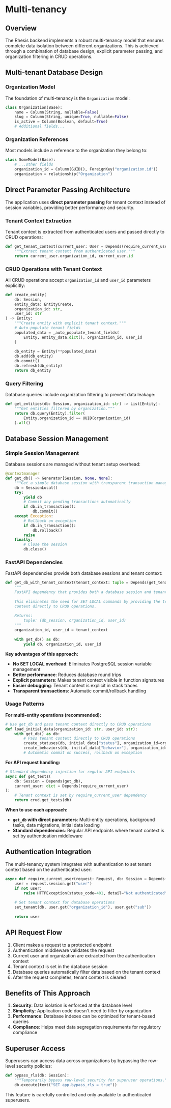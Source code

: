 # Multi-tenancy

## Overview

The Rhesis backend implements a robust multi-tenancy model that ensures complete data isolation between different organizations. This is achieved through a combination of database design, explicit parameter passing, and organization filtering in CRUD operations.

## Multi-tenant Database Design

### Organization Model

The foundation of multi-tenancy is the `Organization` model:

```python
class Organization(Base):
    name = Column(String, nullable=False)
    slug = Column(String, unique=True, nullable=False)
    is_active = Column(Boolean, default=True)
    # Additional fields...
```

### Organization References

Most models include a reference to the organization they belong to:

```python
class SomeModel(Base):
    # ...other fields
    organization_id = Column(GUID(), ForeignKey("organization.id"))
    organization = relationship("Organization")
```

## Direct Parameter Passing Architecture

The application uses **direct parameter passing** for tenant context instead of session variables, providing better performance and security.

### Tenant Context Extraction

Tenant context is extracted from authenticated users and passed directly to CRUD operations:

```python
def get_tenant_context(current_user: User = Depends(require_current_user_or_token)):
    """Extract tenant context from authenticated user."""
    return current_user.organization_id, current_user.id
```

### CRUD Operations with Tenant Context

All CRUD operations accept `organization_id` and `user_id` parameters explicitly:

```python
def create_entity(
    db: Session, 
    entity_data: EntityCreate, 
    organization_id: str, 
    user_id: str
) -> Entity:
    """Create entity with explicit tenant context."""
    # Auto-populate tenant fields
    populated_data = _auto_populate_tenant_fields(
        Entity, entity_data.dict(), organization_id, user_id
    )
    
    db_entity = Entity(**populated_data)
    db.add(db_entity)
    db.commit()
    db.refresh(db_entity)
    return db_entity
```

### Query Filtering

Database queries include organization filtering to prevent data leakage:

```python
def get_entities(db: Session, organization_id: str) -> List[Entity]:
    """Get entities filtered by organization."""
    return db.query(Entity).filter(
        Entity.organization_id == UUID(organization_id)
    ).all()
```

## Database Session Management

### Simple Session Management

Database sessions are managed without tenant setup overhead:

```python
@contextmanager
def get_db() -> Generator[Session, None, None]:
    """Get a simple database session with transparent transaction management."""
    db = SessionLocal()
    try:
        yield db
        # Commit any pending transactions automatically
        if db.in_transaction():
            db.commit()
    except Exception:
        # Rollback on exception
        if db.in_transaction():
            db.rollback()
        raise
    finally:
        # Close the session
        db.close()
```

### FastAPI Dependencies

FastAPI dependencies provide both database sessions and tenant context:

```python
def get_db_with_tenant_context(tenant_context: tuple = Depends(get_tenant_context)):
    """
    FastAPI dependency that provides both a database session and tenant context.
    
    This eliminates the need for SET LOCAL commands by providing the tenant 
    context directly to CRUD operations.
    
    Returns:
        tuple: (db_session, organization_id, user_id)
    """
    organization_id, user_id = tenant_context
    
    with get_db() as db:
        yield db, organization_id, user_id
```

**Key advantages of this approach:**

- **No SET LOCAL overhead**: Eliminates PostgreSQL session variable management
- **Better performance**: Reduces database round trips
- **Explicit parameters**: Makes tenant context visible in function signatures
- **Easier debugging**: Tenant context is explicit in stack traces
- **Transparent transactions**: Automatic commit/rollback handling

### Usage Patterns

**For multi-entity operations (recommended):**
```python
# Use get_db and pass tenant context directly to CRUD operations
def load_initial_data(organization_id: str, user_id: str):
    with get_db() as db:
        # Pass tenant context directly to CRUD operations
        create_statuses(db, initial_data["status"], organization_id=organization_id, user_id=user_id)
        create_behaviors(db, initial_data["behavior"], organization_id=organization_id, user_id=user_id)
        # Automatic commit on success, rollback on exception
```

**For API request handling:**
```python
# Standard dependency injection for regular API endpoints
async def get_tests(
    db: Session = Depends(get_db),
    current_user: dict = Depends(require_current_user)
):
    # Tenant context is set by require_current_user dependency
    return crud.get_tests(db)
```

**When to use each approach:**

- **`get_db` with direct parameters**: Multi-entity operations, background tasks, data migrations, initial data loading
- **Standard dependencies**: Regular API endpoints where tenant context is set by authentication middleware

## Authentication Integration

The multi-tenancy system integrates with authentication to set tenant context based on the authenticated user:

```python
async def require_current_user(request: Request, db: Session = Depends(get_db)):
    user = request.session.get("user")
    if not user:
        raise HTTPException(status_code=401, detail="Not authenticated")
    
    # Set tenant context for database operations
    set_tenant(db, user.get("organization_id"), user.get("sub"))
    
    return user
```

## API Request Flow

1. Client makes a request to a protected endpoint
2. Authentication middleware validates the request
3. Current user and organization are extracted from the authentication context
4. Tenant context is set in the database session
5. Database queries automatically filter data based on the tenant context
6. After the request completes, tenant context is cleared

## Benefits of This Approach

1. **Security**: Data isolation is enforced at the database level
2. **Simplicity**: Application code doesn't need to filter by organization
3. **Performance**: Database indexes can be optimized for tenant-based queries
4. **Compliance**: Helps meet data segregation requirements for regulatory compliance

## Superuser Access

Superusers can access data across organizations by bypassing the row-level security policies:

```python
def bypass_rls(db: Session):
    """Temporarily bypass row-level security for superuser operations."""
    db.execute(text("SET app.bypass_rls = true"))
```

This feature is carefully controlled and only available to authenticated superusers. 